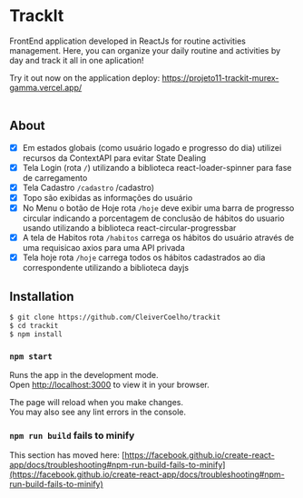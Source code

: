 # TrackIt

FrontEnd application developed in ReactJs for routine activities management. Here, you can organize your daily routine and activities by day and track it all in one aplication!

Try it out now on the application deploy: https://projeto11-trackit-murex-gamma.vercel.app/ <br/> <br/>

## About

- [x] Em estados globais (como usuário logado e progresso do dia) utilizei recursos da ContextAPI para evitar State Dealing
- [x] Tela Login (rota `/`) utilizando a biblioteca react-loader-spinner para fase de carregamento
- [x] Tela Cadastro `/cadastro` /cadastro)
- [x] Topo são exibidas as informações do usuário
- [x] No Menu o botão de Hoje rota `/hoje` deve exibir uma barra de progresso circular indicando a porcentagem de conclusão de hábitos do usuario usando utilizando a biblioteca react-circular-progressbar
- [x] A tela de Habitos rota `/habitos` carrega os hábitos do usuário através de uma requisicao axios para uma API privada
- [x] Tela hoje rota `/hoje` carrega todos os hábitos cadastrados ao dia correspondente utilizando a biblioteca dayjs

## Installation

```bash
$ git clone https://github.com/CleiverCoelho/trackit
$ cd trackit
$ npm install
```

### `npm start`

Runs the app in the development mode.\
Open [http://localhost:3000](http://localhost:3000) to view it in your browser.

The page will reload when you make changes.\
You may also see any lint errors in the console.

### `npm run build` fails to minify

This section has moved here: [https://facebook.github.io/create-react-app/docs/troubleshooting#npm-run-build-fails-to-minify](https://facebook.github.io/create-react-app/docs/troubleshooting#npm-run-build-fails-to-minify)
